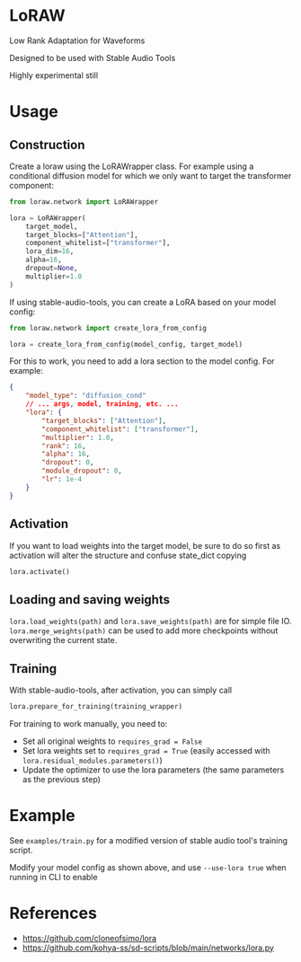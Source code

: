 # LoRAW
Low Rank Adaptation for Waveforms

Designed to be used with Stable Audio Tools

Highly experimental still

# Usage

## Construction
Create a loraw using the LoRAWrapper class. For example using a conditional diffusion model for which we only want to target the transformer component:
```Python
from loraw.network import LoRAWrapper

lora = LoRAWrapper(
    target_model,
    target_blocks=["Attention"],
    component_whitelist=["transformer"],
    lora_dim=16,
    alpha=16,
    dropout=None,
    multiplier=1.0
)
```
If using stable-audio-tools, you can create a LoRA based on your model config:
```Python
from loraw.network import create_lora_from_config

lora = create_lora_from_config(model_config, target_model)
```
For this to work, you need to add a lora section to the model config. For example:
```JSON
{
    "model_type": "diffusion_cond"
    // ... args, model, training, etc. ...
    "lora": {
        "target_blocks": ["Attention"],
        "component_whitelist": ["transformer"],
        "multiplier": 1.0,
        "rank": 16,
        "alpha": 16,
        "dropout": 0,
        "module_dropout": 0,
        "lr": 1e-4
    }
}
```

## Activation
If you want to load weights into the target model, be sure to do so first as activation will alter the structure and confuse state_dict copying
```Python
lora.activate()
```

## Loading and saving weights
`lora.load_weights(path)` and `lora.save_weights(path)` are for simple file IO. `lora.merge_weights(path)` can be used to add more checkpoints without overwriting the current state.

## Training
With stable-audio-tools, after activation, you can simply call
```Python
lora.prepare_for_training(training_wrapper)
```

For training to work manually, you need to:
- Set all original weights to `requires_grad = False`
- Set lora weights set to `requires_grad = True` (easily accessed with `lora.residual_modules.parameters()`)
- Update the optimizer to use the lora parameters (the same parameters as the previous step)

# Example
See `examples/train.py` for a modified version of stable audio tool's training script.

Modify your model config as shown above, and use `--use-lora true` when running in CLI to enable

# References
- https://github.com/cloneofsimo/lora
- https://github.com/kohya-ss/sd-scripts/blob/main/networks/lora.py
